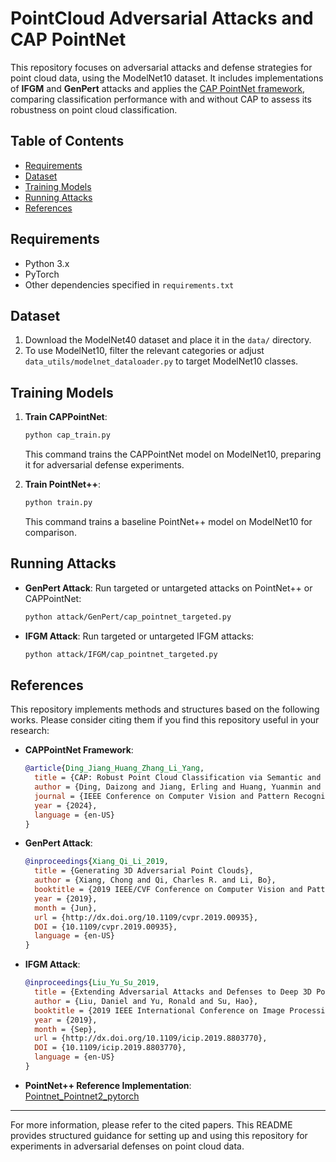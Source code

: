 # PointCloud Adversarial Attacks and CAP PointNet

This repository focuses on adversarial attacks and defense strategies for point cloud data, using the ModelNet10 dataset. It includes implementations of **IFGM** and **GenPert** attacks and applies the [CAP PointNet framework](#references), comparing classification performance with and without CAP to assess its robustness on point cloud classification.

## Table of Contents

- [Requirements](#requirements)
- [Dataset](#dataset)
- [Training Models](#training-models)
- [Running Attacks](#running-attacks)
- [References](#references)

## Requirements

- Python 3.x
- PyTorch
- Other dependencies specified in `requirements.txt`

## Dataset

1. Download the ModelNet40 dataset and place it in the `data/` directory.
2. To use ModelNet10, filter the relevant categories or adjust `data_utils/modelnet_dataloader.py` to target ModelNet10 classes.

## Training Models

1. **Train CAPPointNet**:

   ```bash
   python cap_train.py
   ```

   This command trains the CAPPointNet model on ModelNet10, preparing it for adversarial defense experiments.

2. **Train PointNet++**:

   ```bash
   python train.py
   ```

   This command trains a baseline PointNet++ model on ModelNet10 for comparison.

## Running Attacks

- **GenPert Attack**:
  Run targeted or untargeted attacks on PointNet++ or CAPPointNet:

  ```bash
  python attack/GenPert/cap_pointnet_targeted.py
  ```

- **IFGM Attack**:
  Run targeted or untargeted IFGM attacks:

  ```bash
  python attack/IFGM/cap_pointnet_targeted.py
  ```

## References

This repository implements methods and structures based on the following works. Please consider citing them if you find this repository useful in your research:

- **CAPPointNet Framework**:  

  ```bibtex
  @article{Ding_Jiang_Huang_Zhang_Li_Yang,
    title = {CAP: Robust Point Cloud Classification via Semantic and Structural Modeling},
    author = {Ding, Daizong and Jiang, Erling and Huang, Yuanmin and Zhang, Mi and Li, Wenxuan and Yang, Min},
    journal = {IEEE Conference on Computer Vision and Pattern Recognition (CVPR)},
    year = {2024},
    language = {en-US}
  }
  ```

- **GenPert Attack**:  

  ```bibtex
  @inproceedings{Xiang_Qi_Li_2019,
    title = {Generating 3D Adversarial Point Clouds},
    author = {Xiang, Chong and Qi, Charles R. and Li, Bo},
    booktitle = {2019 IEEE/CVF Conference on Computer Vision and Pattern Recognition (CVPR)},
    year = {2019},
    month = {Jun},
    url = {http://dx.doi.org/10.1109/cvpr.2019.00935},
    DOI = {10.1109/cvpr.2019.00935},
    language = {en-US}
  }
  ```

- **IFGM Attack**:  

  ```bibtex
  @inproceedings{Liu_Yu_Su_2019,
    title = {Extending Adversarial Attacks and Defenses to Deep 3D Point Cloud Classifiers},
    author = {Liu, Daniel and Yu, Ronald and Su, Hao},
    booktitle = {2019 IEEE International Conference on Image Processing (ICIP)},
    year = {2019},
    month = {Sep},
    url = {http://dx.doi.org/10.1109/icip.2019.8803770},
    DOI = {10.1109/icip.2019.8803770},
    language = {en-US}
  }
  ```

- **PointNet++ Reference Implementation**:  
  [Pointnet_Pointnet2_pytorch](https://github.com/yanx27/Pointnet_Pointnet2_pytorch)

---

For more information, please refer to the cited papers. This README provides structured guidance for setting up and using this repository for experiments in adversarial defenses on point cloud data.